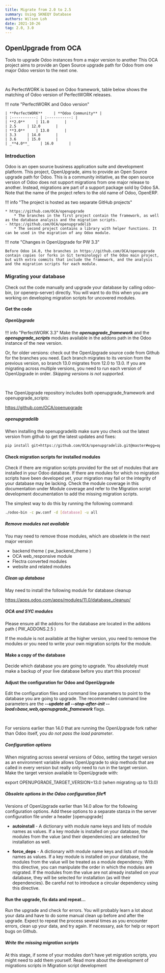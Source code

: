```yaml
---
title: Migrate from 2.0 to 2.5
summary: Using SKNEQY Database
authors: Wilson Loh
date: 2021-10-26
tag: 2.0, 3.0
---
```


## OpenUpgrade from OCA

Tools to upgrade Odoo instances from a major version to another
This OCA project aims to provide an Open Source upgrade path for Odoo from one major Odoo version to the next one.

<br />

As PerfectWORK is based on Odoo framework, table below shows the matching of Odoo version of PerfectWORK releases.

!!! note "PerfectWORK and Odoo version"

    | **PerfectWORK**     | **Odoo Community** |
    | :-----------: | :-----------: |
    | **2.0**     | 11.0       |
    | 2.5     | 12.0       |
    | **3.0**     | 13.0       |
    | 3.3     | 14.0       |
    | 3.6     | 15.0       |
    | _**4.0**_     | 16.0       |

### Introduction

Odoo is an open source business application suite and development platform. This project, OpenUpgrade, aims to provide an Open Source upgrade path for Odoo. This is a community initiative, as the open source version of Odoo does not support migrations from one major release to another. Instead, migrations are part of a support package sold by Odoo SA. Note that the name of the project refers to the old name of Odoo, OpenERP.

!!! info "The project is hosted as two separate GitHub projects"

    * https://github.com/OCA/openupgrade
        * The branches in the first project contain the framework, as well as the database analysis and the migration scripts.
    - https://github.com/OCA/openupgradelib
        * The second project contains a library with helper functions. It can be used in the migration of any Odoo module.
  
!!! note "Changes in OpenUpgrade for PW 3.3"
    
    Before Odoo 14.0, the branches in https://github.com/OCA/openupgrade contain copies (or forks in Git terminology) of the Odoo main project, but with extra commits that include the framework, and the analysis and the migration scripts for each module.

### Migrating your database

Check out the code manually and upgrade your database by calling odoo-bin, (or openerp-server) directly. You will want to do this when you are working on developing migration scripts for uncovered modules.

#### Get the code

##### OpenUpgrade

!!! info "PerfectWORK 3.3"
    Make the _**openupgrade_framework**_ and the _**openupgrade_scripts**_ modules available in the addons path in the Odoo instance of the new version.

Or, for older versions: check out the OpenUpgrade source code from Github for the branches you need. Each branch migrates to its version from the previous version, so branch 13.0 migrates from 12.0 to 13.0. If you are migrating across multiple versions, you need to run each version of OpenUpgrade in order. _Skipping versions is not supported_.

<br />

The OpenUpgrade repository includes both openupgrade_framework and openupgrade_scripts:

https://github.com/OCA/openupgrade

##### openupgradelib
When installing the openupgradelib make sure you check out the latest version from github to get the latest updates and fixes:

``` bash
pip install git+https://github.com/OCA/openupgradelib.git@master#egg=openupgradelib
```

#### Check migration scripts for installed modules
Check if there are migration scripts provided for the set of modules that are installed in your Odoo database. If there are modules for which no migration scripts have been developed yet, your migration may fail or the integrity of your database may be lacking. Check the module coverage in this documentation under Module coverage and refer to the Migration script development documentation to add the missing migration scripts.

The simplest way to do this by running the following command:
<br />
``` bash
./odoo-bin -c pw.conf -d [database] -u all
```

##### Remove modules not available
You may need to remove those modules, which are obselete in the next major version

- backend theme ( pw_backend_theme )
- OCA web_responsive module
- Flectra converted modules
- website and related modules

##### Clean up database

May need to install the following module for database cleanup

https://apps.odoo.com/apps/modules/11.0/database_cleanup/


##### OCA and SYC modules 

Please ensure all the addons for the database are located in the addons path ( PW_ADDONS.2.5 )

If the module is not available at the higher version, you need to remove the modules or you need to write your own migration scripts for the module.


#### Make a copy of the database
Decide which database you are going to upgrade. You absolutely must make a backup of your live database before you start this process!

#### Adjust the configuration for Odoo and OpenUpgrade
Edit the configuration files and command line parameters to point to the database you are going to upgrade. The recommended command line parameters are the **_--update all --stop-after-init --load=base,web,openupgrade_framework_** flags.

<br />

For versions earlier than 14.0 that are running the OpenUpgrade fork rather than Odoo itself, you _do not pass the load parameter_.

##### Configuration options
When migrating across several versions of Odoo, setting the target version as an environment variable allows OpenUpgrade to skip methods that are called in every version but really only need to run in the target version. Make the target version available to OpenUpgrade with:

export OPENUPGRADE_TARGET_VERSION=13.0
(when migrating up to 13.0)

##### Obsolete options in the Odoo configuration file¶
Versions of OpenUpgrade earlier than 14.0 allow for the following configuration options. Add these options to a separate stanza in the server configuration file under a header [openupgrade]

- **autoinstall** - A dictionary with module name keys and lists of module names as values. If a key module is installed on your database, the modules from the value (and their dependencies) are selected for installation as well.

- **force_deps** - A dictionary with module name keys and lists of module names as values. If a key module is installed on your database, the modules from the value will be treated as a module dependency. With this directive, you can manipulate the order in which the modules are migrated. If the modules from the value are not already installed on your database, they will be selected for installation (as will their dependencies). Be careful not to introduce a circular dependency using this directive.

#### Run the upgrade, fix data and repeat…
Run the upgrade and check for errors. You will probably learn a lot about your data and have to do some manual clean up before and after the upgrade. Expect to repeat the process several times as you encounter errors, clean up your data, and try again. If necessary, ask for help or report bugs on Github.

##### Write the missing migration scripts
At this stage, if some of your modules don’t have yet migration scripts, you might need to add them yourself. Read more about the development of migrations scripts in Migration script development